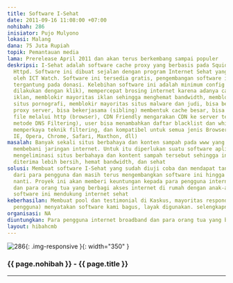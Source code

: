 ```yaml
---
title: Software I-Sehat
date: 2011-09-16 11:08:00 +07:00
nohibah: 286
inisiator: Pujo Mulyono
lokasi: Malang
dana: 75 Juta Rupiah
topik: Pemantauan media
lama: Prerelease April 2011 dan akan terus berkembang sampai populer
deskripsi: I-Sehat adalah software cache proxy yang berbasis pada SquidNT dan Apache
  Httpd. Software ini dibuat sejalan dengan program Internet Sehat yang dicanangkan
  oleh ICT Watch. Software ini tersedia gratis, pengembangan software ini nantinya
  tergantung pada donasi. Kelebihan software ini adalah minimum config (mudah, hanya
  dilakukan dengan klik), mempercepat brosing internet karena adanya cache dan penghapusan
  iklan, memblokir mayoritas iklan sehingga menghemat bandwidth, memblokir mayoritas
  situs pornografi, memblokir mayoritas situs malware dan judi, bisa berfungsi sebagai
  proxy server, bisa bekerjasama (sibling) membentuk cache besar, bisa melakukan share
  file melalui http (browser), CDN Friendly mengarakan CDN ke server terdekat (kelemahan
  metode DNS Filtering), user bisa menambahkan daftar blacklist dan whitelist untuk
  memperkaya teknik filtering, dan kompatibel untuk semua jenis Browser (Mozilla,
  IE, Opera, Chrome, Safari, Maxthon, dll)
masalah: Banyak sekali situs berbahaya dan konten sampah pada www yang berbahaya dan
  membebani jaringan internet. Untuk itu diperlukan suatu software aplikasi yang bisa
  mengeliminasi situs berbahaya dan kontent sampah tersebut sehingga informasi yang
  diterima lebih bersih, hemat bandwidth, dan sehat
solusi: Membuat software I-Sehat yang sudah diuji coba dan mendapat tanggapan positif
  dari para pengguna dan masih terus mengembangkan software ini hingga saat release
  nanti. Proyek ini akan memberi keuntungan kepada para pengguna internet broadband
  dan para orang tua yang berbagi akses internet di rumah dengan anak-anak karena
  software ini mendukung internet sehat
keberhasilan: Membuat pool dan testimonial di Kaskus, mayoritas responden (85% dari
  pengguna) menyatakan software kami bagus, layak digunakan. selengkapnya di http://www.kaskus.us/showthread.php?t=8419381
organisasi: NA
diuntungkan: Para pengguna internet broadband dan para orang tua yang berbagi akses internet di rumah dengan anak-anak karena software ini mendukung internet sehat
layout: hibahcmb
---
```


![286](/static/img/hibahcmb/286.png){: .img-responsive }{: width="350" }

### {{ page.nohibah }} - {{ page.title }}

---
